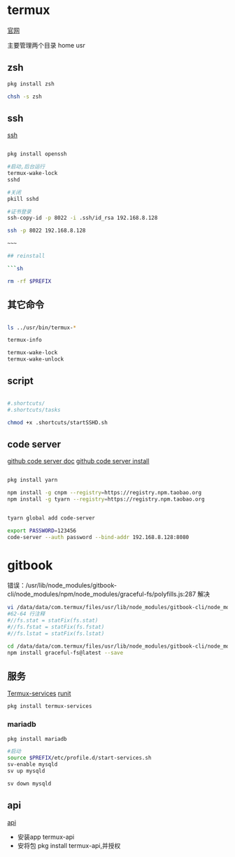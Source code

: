 # termux

[官网](https://termux.com/)

主要管理两个目录 home usr

## zsh

```sh
pkg install zsh

chsh -s zsh

```

## ssh

[ssh](https://wiki.termux.com/wiki/Remote_Access)

```sh

pkg install openssh

#启动,后台运行
termux-wake-lock
sshd

#关闭
pkill sshd

#证书登录
ssh-copy-id -p 8022 -i .ssh/id_rsa 192.168.8.128

ssh -p 8022 192.168.8.128

~~~

## reinstall

```sh

rm -rf $PREFIX

```

## 其它命令

```sh

ls ../usr/bin/termux-*

termux-info

termux-wake-lock
termux-wake-unlock

```

## script

```sh

#.shortcuts/
#.shortcuts/tasks

chmod +x .shortcuts/startSSHD.sh

```

## code server

[github code server doc](https://github.com/cdr/code-server/tree/v3.8.0/doc)
[github code server install](https://github.com/cdr/code-server/blob/v3.8.0/doc/install.md)

```sh

pkg install yarn

npm install -g cnpm --registry=https://registry.npm.taobao.org
npm install -g tyarn --registry=https://registry.npm.taobao.org


tyarn global add code-server

export PASSWORD=123456 
code-server --auth password --bind-addr 192.168.8.128:8080

```

# gitbook

错误：/usr/lib/node_modules/gitbook-cli/node_modules/npm/node_modules/graceful-fs/polyfills.js:287
解决

```sh
vi /data/data/com.termux/files/usr/lib/node_modules/gitbook-cli/node_modules/npm/node_modules/graceful-fs/polyfills.js
#62-64 行注释
#//fs.stat = statFix(fs.stat)
#//fs.fstat = statFix(fs.fstat)
#//fs.lstat = statFix(fs.lstat)

cd /data/data/com.termux/files/usr/lib/node_modules/gitbook-cli/node_modules/npm/node_modules/
npm install graceful-fs@latest --save

```

## 服务

[Termux-services](https://wiki.termux.com/wiki/Termux-services)
[runit](http://smarden.org/runit/)

```sh
pkg install termux-services
```

### mariadb

```sh
pkg install mariadb

#启动
source $PREFIX/etc/profile.d/start-services.sh
sv-enable mysqld
sv up mysqld

sv down mysqld

```

## api

[api](https://wiki.termux.com/wiki/Termux:API)

* 安装app termux-api
* 安将包 pkg install termux-api,并授权
